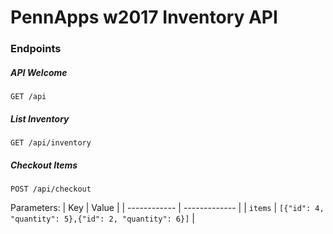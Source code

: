 # PennApps w2017 Inventory API

### Endpoints

##### API Welcome
```
GET /api
```

##### List Inventory
```
GET /api/inventory
```

##### Checkout Items
```
POST /api/checkout
```
Parameters:
| Key | Value |
| ------------ | ------------- |
| `items` | `[{"id": 4, "quantity": 5},{"id": 2, "quantity": 6}]` |
